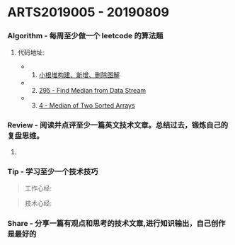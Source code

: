 # ARTS2019005 - 20190809

### Algorithm - 每周至少做一个 leetcode 的算法题

1. 代码地址:

    - 1. [小根堆构建、新增、删除图解](https://github.com/ZeroMing/LeetCodeMing/tree/master/pic)
    - 2. [295 - Find Median from Data Stream](https://github.com/ZeroMing/LeetCodeMing/blob/master/leetcodeoj/src/main/java/org/ming/leetcodeoj/heap/Leetcodeoj_295_2019_08_08_heap.java)
    - 3. [4 - Median of Two Sorted Arrays](https://github.com/ZeroMing/LeetCodeMing/blob/master/leetcodeoj/src/main/java/org/ming/leetcodeoj/array/Leetcodeoj_4_2019_08_08_array.java)

### Review  - 阅读并点评至少一篇英文技术文章。总结过去，锻炼自己的复盘思维。

1. 

### Tip - 学习至少一个技术技巧

> 工作心经:

> 技术心经:


### Share - 分享一篇有观点和思考的技术文章,进行知识输出，自己创作是最好的



    
  
    
